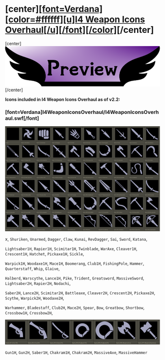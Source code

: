 # \[center\][\[font=Verdana\]\[color=#ffffff\]\[u\]**I4 Weapon Icons Overhaul**\[/u\]\[/font\]\[/color\]](https://www.nexusmods.com/skyrimspecialedition/mods/106432)\[/center\]

\[center\]![Preview](https://raw.githubusercontent.com/GroundAura/The-Handy-Icon-Collection-Collective/main/docs/images/banners/Preview.png)\[/center\]

**Icons included in I4 Weapon Icons Overhaul as of v2.2:**

### \[font=Verdana\]**I4WeaponIconsOverhaul/I4WeaponIconsOverhaul.swf**\[/font\]

![icon preview](https://raw.githubusercontent.com/GroundAura/The-Handy-Icon-Collection-Collective/main/docs/images/screenshots/Komegaki/I4%20Weapon%20Icons%20Overhaul%20v2.2%20(I4WeaponIconsOverhaul%5EI4WeaponIconsOverhaul.swf)%20pt.1.png)

x, `Shuriken`, `Unarmed`, `Dagger`, `Claw`, `Kunai`, `RevDagger`, `Sai`, `Sword`, `Katana`,

`Lightsaber1H`, `Rapier1H`, `Scimitar1H`, `Twinblade`, `WarAxe`, `Cleaver1H`, `Crescent1H`, `Hatchet`, `Pickaxe1H`, `Sickle`,

`Warpick1H`, `Woodaxe1H`, `Mace1H`, `Boomerang`, `Club1H`, `FishingPole`, `Hammer`, `Quarterstaff`, `Whip`, `Glaive`,

`Halberd`, `Warscythe`, `Lance1H`, `Pike`, `Trident`, `Greatsword`, `MassiveSword`, `Lightsaber2H`, `Rapier2H`, `Nodachi`,

`Saber2H`, `Lance2H`, `Scimitar2H`, `Battleaxe`, `Cleaver2H`, `Crescent2H`, `Pickaxe2H`, `Scythe`, `Warpick2H`, `Woodaxe2H`,

`Warhammer`, `Bladestaff`, `Club2H`, `Mace2H`, `Spear`, `Bow`, `Greatbow`, `Shortbow`, `Crossbow1H`, `Crossbow2H`,

![icon preview](https://raw.githubusercontent.com/GroundAura/The-Handy-Icon-Collection-Collective/main/docs/images/screenshots/Komegaki/I4%20Weapon%20Icons%20Overhaul%20v2.2%20(I4WeaponIconsOverhaul%5EI4WeaponIconsOverhaul.swf)%20pt.2.png)

`Gun1H`, `Gun2H`, `Saber1H`, `Chakram1H`, `Chakram2H`, `MassiveAxe`, `MassiveHammer`
